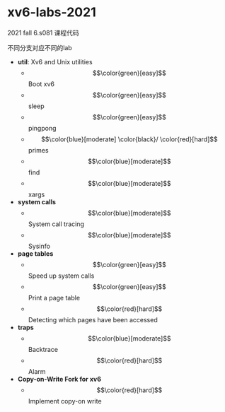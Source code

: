 # xv6-labs-2021
2021 fall 6.s081 课程代码

不同分支对应不同的lab

- **util**: Xv6 and Unix utilities
  - $$\color{green}[easy]$$ Boot xv6
  - $$\color{green}[easy]$$ sleep
  - $$\color{green}[easy]$$ pingpong
  - $$\color{blue}[moderate] \color{black}/ \color{red}[hard]$$ primes
  - $$\color{blue}[moderate]$$ find
  - $$\color{blue}[moderate]$$ xargs
- **system calls**
  - $$\color{blue}[moderate]$$ System call tracing
  - $$\color{blue}[moderate]$$ Sysinfo
- **page tables**
  - $$\color{green}[easy]$$ Speed up system calls
  - $$\color{green}[easy]$$ Print a page table
  - $$\color{red}[hard]$$ Detecting which pages have been accessed
- **traps**
  - $$\color{blue}[moderate]$$ Backtrace
  - $$\color{red}[hard]$$ Alarm
- **Copy-on-Write Fork for xv6**
  - $$\color{red}[hard]$$ Implement copy-on write

